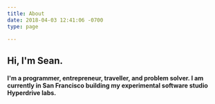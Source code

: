 ```yaml
---
title: About
date: 2018-04-03 12:41:06 -0700
type: page

---
```

## Hi, I'm Sean.

#### I'm a programmer, entrepreneur, traveller, and problem solver. I am currently in San Francisco building my experimental software studio Hyperdrive labs.